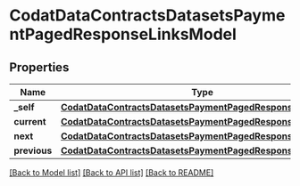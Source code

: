 # CodatDataContractsDatasetsPaymentPagedResponseLinksModel


## Properties
Name | Type | Description | Notes
------------ | ------------- | ------------- | -------------
**_self** | [**CodatDataContractsDatasetsPaymentPagedResponseHrefModel**](CodatDataContractsDatasetsPaymentPagedResponseHrefModel.md) |  | [optional] 
**current** | [**CodatDataContractsDatasetsPaymentPagedResponseHrefModel**](CodatDataContractsDatasetsPaymentPagedResponseHrefModel.md) |  | [optional] 
**next** | [**CodatDataContractsDatasetsPaymentPagedResponseHrefModel**](CodatDataContractsDatasetsPaymentPagedResponseHrefModel.md) |  | [optional] 
**previous** | [**CodatDataContractsDatasetsPaymentPagedResponseHrefModel**](CodatDataContractsDatasetsPaymentPagedResponseHrefModel.md) |  | [optional] 

[[Back to Model list]](../README.md#documentation-for-models) [[Back to API list]](../README.md#documentation-for-api-endpoints) [[Back to README]](../README.md)



